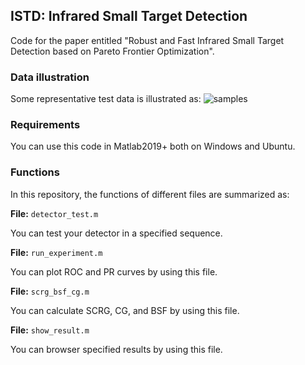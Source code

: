 ## ISTD: Infrared Small Target Detection

Code for the paper entitled "Robust and Fast Infrared Small Target Detection based on Pareto Frontier Optimization".

### Data illustration
Some representative test data is illustrated as:
![samples](https://user-images.githubusercontent.com/22311694/128696154-90731873-b368-4637-be2e-ac7cbb76b379.png)


### Requirements

You can use this code in Matlab2019+ both on Windows and Ubuntu.

### Functions
In this repository, the functions of different files are summarized as:

**File:** ```detector_test.m```

You can test your detector in a specified sequence.

**File:** ```run_experiment.m```

You can plot ROC and PR curves by using this file.

**File:** ```scrg_bsf_cg.m```

You can calculate SCRG, CG, and BSF by using this file.

**File:** ```show_result.m```

You can browser specified results by using this file.
